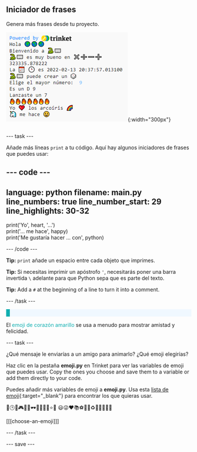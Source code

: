 ## Iniciador de frases

<div style="display: flex; flex-wrap: wrap">
<div style="flex-basis: 200px; flex-grow: 1; margin-right: 15px;">
Genera más frases desde tu proyecto.
</div>
<div>

![Algunas nuevas líneas impresas en el área de salida con emoji y frases de texto.](images/sentence_starter.png){:width="300px"} 

</div>
</div>

--- task ---

Añade más líneas `print` a tu código. Aquí hay algunos iniciadores de frases que puedes usar:

--- code ---
---
language: python filename: main.py line_numbers: true line_number_start: 29
line_highlights: 30-32
---

print('Yo', heart, '...')   
print('... me hace', happy)   
print('Me gustaría hacer ... con', python)

--- /code ---

**Tip:** `print` añade un espacio entre cada objeto que imprimes.

**Tip:** Si necesitas imprimir un apóstrofo `'`, necesitarás poner una barra invertida `\` adelante para que Python sepa que es parte del texto.

**Tip:** Add a `#` at the beginning of a line to turn it into a comment.

--- /task ---

<p style="border-left: solid; border-width:10px; border-color: #0faeb0; background-color: aliceblue; padding: 10px;">

El <span style="color: #0faeb0">emoji de corazón amarillo</span> se usa a menudo para mostrar amistad y felicidad.</p>

--- task ---

¿Qué mensaje le enviarías a un amigo para animarlo? ¿Qué emoji elegirías?

Haz clic en la pestaña **emoji.py** en Trinket para ver las variables de emoji que puedes usar. Copy the ones you choose and save them to a variable or add them directly to your code.

Puedes añadir más variables de emoji a **emoji.py**. Usa esta [lista de emoji](https://unicode.org/emoji/charts/full-emoji-list.html){:target="_blank"} para encontrar los que quieras usar.

📅🕒🎨🎮🔬🎉🕶️🎲🦄🚀💯⭐💛 😃😜❤️📚⚽🎾👟♻️🌳🔥✨🥺🌈

[[[choose-an-emoji]]]

--- /task ---

--- save ---
